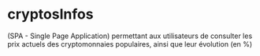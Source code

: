 # cryptosInfos
 (SPA - Single Page Application) permettant aux utilisateurs de consulter les prix actuels des cryptomonnaies populaires, ainsi que leur évolution (en %)
